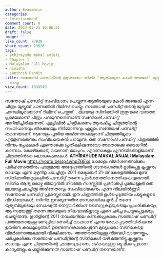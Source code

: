 ```yaml
---
author: Beaumaris
categories:
- Entertainment
comment_count: 0
date: 2023-09-21 10:06:51
draft: false
image: ''
like_count: 77830
share_count: 23526
tags:
- athirayude makal anjali
- Chapter 1
- Malayalam Full Movie
- nimisha
- santhosh Pandit
title: സന്തോഷ് പണ്ഡിറ്റിന്റെ ബ്രഹ്മാണ്ഡ സിനിമ 'ആതിരയുടെ മകള്‍ അഞ്ജലി' യൂട്യൂബിൽ റിലീസ്
  ചെയ്തു
view_count: 1833549
---
```


സന്തോഷ് പണ്ഡിറ്റ് സംവിധാനം ചെയ്യുന്ന ആതിരയുടെ മകള്‍ അഞ്ജലി എന്ന ചിത്രം യൂട്യൂബ് ചാണക്കിൽ റിലീസ് ചെയ്തു. സന്തോഷ് പണ്ഡിറ്റ് തന്റെ യുട്യൂബ് ചാനലിലൂടെയാണ് റിലീസ് ചെയ്തത്. . മലയാള സിനിമയില്‍ ഇതുവരെ വരാത്ത പ്രമേയമാണ് ചിത്രം പറയുന്നതെന്നാണ് സന്തോഷ് പണ്ഡിറ്റ് അറിയിച്ചിരിക്കുന്നത്. ഏപ്രിലില്‍ ചിത്രീകരണം ആരംഭിച്ച ചിത്രത്തിന്റെ സംവിധാനവും തിരക്കഥയും നിര്‍മ്മാണവും എല്ലാം സന്തോഷ് പണ്ഡിറ്റ് തന്നെയാണ്. നൂറോളം പുതിയ അഭിനേതാക്കളാണ് ചിത്രത്തിലൂടെ എത്തുന്നതെന്നും സംവിധായകന്‍ പറയുന്നു. ഒരു സന്തോഷ് പണ്ഡിറ്റ് ചിത്രത്തിൽ നിന്നും പ്രേക്ഷകർ എന്തൊക്കെ പ്രതീക്ഷിക്കുന്നുവോ അതൊക്കെ ട്രൈലറിൽ കാണാം. കോഴിക്കോട്, വയനാട്, മലപ്പുറം, എറണാകുളം എന്നിവിടങ്ങളിലാണ് ചിത്രത്തിന്‍റെ ലൊക്കേഷനുകള്‍. **ATHIRAYUDE MAKAL ANJALI Malayalam Full Movie** https://youtu.be/sp4whpZGExs ധാരാളം വിമർശനങ്ങൾക്കും പരിഹാസത്തിനും പാത്രമായ അദ്ദേഹത്തിന്റെ ഗാനരംഗങ്ങൾ ഉൾപ്പെട്ട കൃഷ്ണനും രാധയും എന്ന മുഴുനീള ചലച്ചിത്രം 2011 ഒക്ടോബർ 21-നു് കേരളത്തിലെ മൂന്നു സിനിമാതീയറ്ററുകളിൽ പണ്ഡിറ്റ് തന്നെ പ്രദർശനത്തിനെത്തിക്കുകയുണ്ടായി. സിനിമ ആദ്യ ഒരാഴ്ച തിയറ്ററിൽ നിറഞ്ഞ സദസ്സിൽ പ്രദർശിപ്പിച്ചതോടുകൂടി ഒരു മലയാളചലച്ചിത്ര അഭിനേതാവും സംവിധായകനും എന്ന നിലയിൽക്കൂടി സന്തോഷ് പണ്ഡിറ്റ് പ്രശസ്തനായി. ഈ ചിത്രത്തിൽ ഉൾപ്പെടുത്തിയ പാട്ടുകളുടെ വീഡിയോകൾ, സിനിമ ഇറങ്ങുന്നതിനു മാസങ്ങൾക്കു മുൻപ് തന്നെ യുട്യൂബിലൂടെയും സോഷ്യൽ നെറ്റ്‌വർക്കിംഗ് സൈറ്റുകളിലൂടെയും പ്രചരിക്കുകയും, ആ സമയത്തു് തന്നെ അവയുടെ നിലവാരമില്ലായ്മ ഏറെ ചർച്ച ചെയ്യപ്പെടുകയും ചെയ്തിരുന്നു. ഗൂഗിളിന്റെ 2011 നവംബറിലെ കണക്കുപ്രകാരം സന്തോഷ് പണ്ഡിറ്റ് പത്താമതായുള്ള ജനപ്രിയ സെർച്ച് വാക്കാണ് എന്നു രേഖപ്പെടുത്തിയിരിക്കുന്നു ഉയർന്ന കലാമൂല്യങ്ങൾ ഉണ്ടെന്നവകാശപ്പെടുന്ന മുഖ്യധാരാ സിനിമകളെ വിമർശനാത്മകമായി വീക്ഷിക്കാനും, അത്തരത്തിലുള്ള നിരവധി വായനയ്ക്കും, ചർച്ചകൾക്കും സന്തോഷ് പണ്ഡിറ്റിന്റെ സിനിമകൾ വഴി മരുന്നിട്ടു.കൃഷ്ണനും രാധയും എന്ന ചിത്രത്തിന്റെ ഛായാഗ്രഹണം ഒഴികെയുള്ള ഒട്ടു മിക്ക പ്രധാന കാര്യങ്ങളും ചെയ്തിരിക്കുന്നത് സന്തോഷ് പണ്ഡിറ്റ് തന്നെയാണ്.